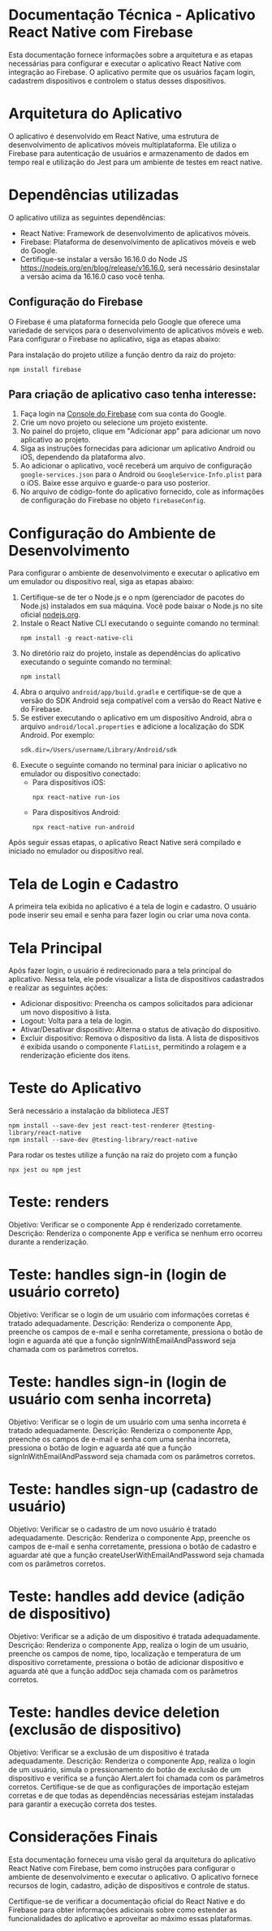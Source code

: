 # Documentação Técnica - Aplicativo React Native com Firebase

Esta documentação fornece informações sobre a arquitetura e as etapas necessárias para configurar e executar o aplicativo React Native com integração ao Firebase. O aplicativo permite que os usuários façam login, cadastrem dispositivos e controlem o status desses dispositivos.

# Arquitetura do Aplicativo

O aplicativo é desenvolvido em React Native, uma estrutura de desenvolvimento de aplicativos móveis multiplataforma. Ele utiliza o Firebase para autenticação de usuários e armazenamento de dados em tempo real e utilização do Jest para um ambiente de testes em react native.

# Dependências utilizadas

O aplicativo utiliza as seguintes dependências:

- React Native: Framework de desenvolvimento de aplicativos móveis.
- Firebase: Plataforma de desenvolvimento de aplicativos móveis e web do Google.
- Certifique-se instalar a versão 16.16.0 do Node JS https://nodejs.org/en/blog/release/v16.16.0, será necessário desinstalar a versão acima da 16.16.0 caso você tenha.

## Configuração do Firebase

O Firebase é uma plataforma fornecida pelo Google que oferece uma variedade de serviços para o desenvolvimento de aplicativos móveis e web. Para configurar o Firebase no aplicativo, siga as etapas abaixo:

Para instalação do projeto utilize a função dentro da raiz do projeto:
```
npm install firebase
```

## Para criação de aplicativo caso tenha interesse:

1. Faça login na [Console do Firebase](https://console.firebase.google.com/) com sua conta do Google.
2. Crie um novo projeto ou selecione um projeto existente.
3. No painel do projeto, clique em "Adicionar app" para adicionar um novo aplicativo ao projeto.
4. Siga as instruções fornecidas para adicionar um aplicativo Android ou iOS, dependendo da plataforma alvo.
5. Ao adicionar o aplicativo, você receberá um arquivo de configuração `google-services.json` para o Android ou `GoogleService-Info.plist` para o iOS. Baixe esse arquivo e guarde-o para uso posterior.
6. No arquivo de código-fonte do aplicativo fornecido, cole as informações de configuração do Firebase no objeto `firebaseConfig`.

# Configuração do Ambiente de Desenvolvimento

Para configurar o ambiente de desenvolvimento e executar o aplicativo em um emulador ou dispositivo real, siga as etapas abaixo:

1. Certifique-se de ter o Node.js e o npm (gerenciador de pacotes do Node.js) instalados em sua máquina. Você pode baixar o Node.js no site oficial [nodejs.org](https://nodejs.org/).
2. Instale o React Native CLI executando o seguinte comando no terminal:
   ```
   npm install -g react-native-cli
   ```
3. No diretório raiz do projeto, instale as dependências do aplicativo executando o seguinte comando no terminal:
   ```
   npm install
   ```
4. Abra o arquivo `android/app/build.gradle` e certifique-se de que a versão do SDK Android seja compatível com a versão do React Native e do Firebase.
5. Se estiver executando o aplicativo em um dispositivo Android, abra o arquivo `android/local.properties` e adicione a localização do SDK Android. Por exemplo:
   ```
   sdk.dir=/Users/username/Library/Android/sdk
   ```
6. Execute o seguinte comando no terminal para iniciar o aplicativo no emulador ou dispositivo conectado:
   - Para dispositivos iOS:
     ```
     npx react-native run-ios
     ```
   - Para dispositivos Android:
     ```
     npx react-native run-android
     ```

Após seguir essas etapas, o aplicativo React Native será compilado e iniciado no emulador ou dispositivo real.



# Tela de Login e Cadastro
A primeira tela exibida no aplicativo é a tela de login e cadastro. O usuário pode inserir seu email e senha para fazer login ou criar uma nova conta.

# Tela Principal

Após fazer login, o usuário é redirecionado para a tela principal do aplicativo. Nessa tela, ele pode visualizar a lista de dispositivos cadastrados e realizar as seguintes ações:

- Adicionar dispositivo: Preencha os campos solicitados para adicionar um novo dispositivo à lista.
- Logout: Volta para a tela de login. 
- Ativar/Desativar dispositivo: Alterna o status de ativação do dispositivo.
- Excluir dispositivo: Remova o dispositivo da lista.
A lista de dispositivos é exibida usando o componente `FlatList`, permitindo a rolagem e a renderização eficiente dos itens.



# Teste do Aplicativo

Será necessário a instalação da biblioteca JEST
```
npm install --save-dev jest react-test-renderer @testing-library/react-native
npm install --save-dev @testing-library/react-native
```

Para rodar os testes utilize a função na raiz do projeto com a função

```
npx jest ou npm jest
```

# Teste: renders

Objetivo: Verificar se o componente App é renderizado corretamente.
Descrição: Renderiza o componente App e verifica se nenhum erro ocorreu durante a renderização.

# Teste: handles sign-in (login de usuário correto)

Objetivo: Verificar se o login de um usuário com informações corretas é tratado adequadamente.
Descrição: Renderiza o componente App, preenche os campos de e-mail e senha corretamente, pressiona o botão de login e aguarda até que a função signInWithEmailAndPassword seja chamada com os parâmetros corretos.

# Teste: handles sign-in (login de usuário com senha incorreta)

Objetivo: Verificar se o login de um usuário com uma senha incorreta é tratado adequadamente.
Descrição: Renderiza o componente App, preenche os campos de e-mail e senha com uma senha incorreta, pressiona o botão de login e aguarda até que a função signInWithEmailAndPassword seja chamada com os parâmetros corretos.

# Teste: handles sign-up (cadastro de usuário)

Objetivo: Verificar se o cadastro de um novo usuário é tratado adequadamente.
Descrição: Renderiza o componente App, preenche os campos de e-mail e senha corretamente, pressiona o botão de cadastro e aguardar até que a função createUserWithEmailAndPassword seja chamada com os parâmetros corretos.

# Teste: handles add device (adição de dispositivo)

Objetivo: Verificar se a adição de um dispositivo é tratada adequadamente.
Descrição: Renderiza o componente App, realiza o login de um usuário, preenche os campos de nome, tipo, localização e temperatura de um dispositivo corretamente, pressiona o botão de adicionar dispositivo e aguarda até que a função addDoc seja chamada com os parâmetros corretos.

# Teste: handles device deletion (exclusão de dispositivo)
Objetivo: Verificar se a exclusão de um dispositivo é tratada adequadamente.
Descrição: Renderiza o componente App, realiza o login de um usuário, simula o pressionamento do botão de exclusão de um dispositivo e verifica se a função Alert.alert foi chamada com os parâmetros corretos.
Certifique-se de que as configurações de importação estejam corretas e de que todas as dependências necessárias estejam instaladas para garantir a execução correta dos testes.

# Considerações Finais

Esta documentação forneceu uma visão geral da arquitetura do aplicativo React Native com Firebase, bem como instruções para configurar o ambiente de desenvolvimento e executar o aplicativo. O aplicativo fornece recursos de login, cadastro, adição de dispositivos e controle de status.

Certifique-se de verificar a documentação oficial do React Native e do Firebase para obter informações adicionais sobre como estender as funcionalidades do aplicativo e aproveitar ao máximo essas plataformas.


